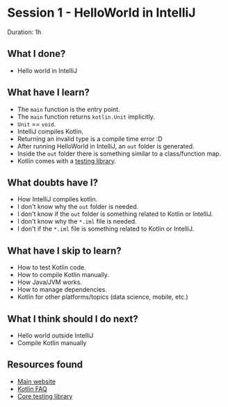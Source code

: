 # Session 1 - HelloWorld in IntelliJ

Duration: 1h

## What I done?

- Hello world in IntelliJ

## What have I learn?

- The `main` function is the entry point.
- The `main` function returns `kotlin.Unit` implicitly.
- `Unit` == `void`.
- IntelliJ compiles Kotlin.
- Returning an invalid type is a compile time error :D
- After running HelloWorld in IntelliJ, an `out` folder is generated.
- Inside the `out` folder there is something similar to a class/function map.
- Kotlin comes with a [testing library](https://kotlinlang.org/api/latest/kotlin.test/). 

## What doubts have I?

- How IntelliJ compiles kotlin.
- I don't know why the `out` folder is needed.
- I don't know if the `out` folder is something related to Kotlin or IntelliJ.
- I don't know why the `*.iml` file is needed.
- I don't if the `*.iml` file is something related to Kotlin or IntelliJ.

## What have I skip to learn?

- How to test Kotlin code.
- How to compile Kotlin manually.
- How Java/JVM works.
- How to manage dependencies.
- Kotlin for other platforms/topics (data science, mobile, etc.)

## What I think should I do next?

- Hello world outside IntelliJ
- Compile Kotlin manually

## Resources found

- [Main website](https://kotlinlang.org/)
- [Kotlin FAQ](https://kotlinlang.org/docs/reference/faq.html)
- [Core testing library](https://kotlinlang.org/api/latest/kotlin.test/)